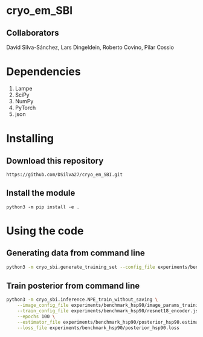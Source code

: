 # cryo_em_SBI


## Collaborators


David Silva-Sánchez, Lars Dingeldein, Roberto Covino, Pilar Cossio

# Dependencies

1. Lampe
2. SciPy
3. NumPy
4. PyTorch
5. json

# Installing

## Download this repository

`https://github.com/DSilva27/cryo_em_SBI.git`

## Install the module
`python3 -m pip install -e .`

# Using the code


## Generating data from command line

```bash
python3 -m cryo_sbi.generate_training_set --config_file experiments/benchmark_hsp90/image_params_snr01_128.json --num_train_samples 10 --num_val_samples 10 --file_name "test1" --n_workers 24
```

## Train posterior from command line

```bash
python3 -m cryo_sbi.inference.NPE_train_without_saving \
    --image_config_file experiments/benchmark_hsp90/image_params_training.json \
    --train_config_file experiments/benchmark_hsp90/resnet18_encoder.json\
    --epochs 100 \
    --estimator_file experiments/benchmark_hsp90/posterior_hsp90.estimator \
    --loss_file experiments/benchmark_hsp90/posterior_hsp90.loss 
```
